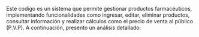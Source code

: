 Este codigo es un sistema que permite gestionar productos farmacéuticos, implementando funcionalidades como ingresar, editar, eliminar productos, consultar información y realizar cálculos como el precio de venta al público (P.V.P). A continuación, presento un análisis detallado:
